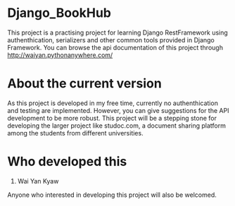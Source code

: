 # Django_BookHub

This project is a practising project for learning Django RestFramework using authenthication, serializers and other common tools provided in Django Framework.
You can browse the api documentation of this project through http://waiyan.pythonanywhere.com/

# About the current version

As this project is developed in my free time, currently no authenthication and testing are implemented. However, you can give suggestions for the API development to be more robust. This project will be a stepping stone for developing the larger project like studoc.com, a document sharing platform among the students from different universities.

# Who developed this

1. Wai Yan Kyaw

Anyone who interested in developing this project will also be welcomed.
